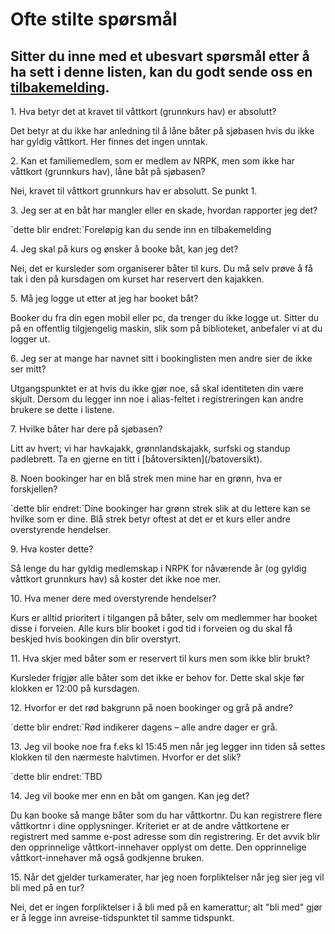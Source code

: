 # Ofte stilte spørsmål

## Sitter du inne med et ubesvart spørsmål etter å ha sett i denne listen, kan du godt sende oss en [tilbakemelding](/tilbakemelding).

<div class="qa"> 
1. Hva betyr det at kravet til våttkort (grunnkurs hav) er absolutt? 
<p>Det betyr at du ikke har anledning til å låne båter på sjøbasen hvis du ikke har gyldig våttkort. Her finnes det ingen unntak.</p>
2. Kan et familiemedlem, som er medlem av NRPK, men som ikke har våttkort (grunnkurs hav), låne båt på sjøbasen? 
<p>Nei, kravet til våttkort grunnkurs hav er absolutt. Se punkt 1.</p>
3. Jeg ser at en båt har mangler eller en skade, hvordan rapporter jeg det? 
<p>`dette blir endret:`Foreløpig kan du sende inn en tilbakemelding</p>
4. Jeg skal på kurs og ønsker å booke båt, kan jeg det? 
<p>Nei, det er kursleder som organiserer båter til kurs. Du må selv prøve å få tak i den på kursdagen om kurset har reservert den kajakken.</p>
5. Må jeg logge ut etter at jeg har booket båt? 
<p>Booker du fra din egen mobil eller pc, da trenger du ikke logge ut. Sitter du på en offentlig tilgjengelig maskin, slik som på biblioteket, anbefaler vi at du logger ut.</p>
6. Jeg ser at mange har navnet sitt i bookinglisten men andre sier de ikke ser mitt? 
<p>Utgangspunktet er at hvis du ikke gjør noe, så skal identiteten din være skjult. Dersom du legger inn noe i alias-feltet i registreringen kan andre brukere se dette i listene.</p>
7. Hvilke båter har dere på sjøbasen?
<p>Litt av hvert; vi har havkajakk, grønnlandskajakk, surfski og standup padlebrett. Ta en gjerne en titt i [båtoversikten](/batoversikt).</p>
8. Noen bookinger har en blå strek men mine har en grønn, hva er forskjellen? 
<p>`dette blir endret:`Dine bookinger har grønn strek slik at du lettere kan se hvilke som er dine. Blå strek betyr oftest at det er et kurs eller andre overstyrende hendelser.</p>
9. Hva koster dette? 
<p>Så lenge du har gyldig medlemskap i NRPK for nåværende år (og gyldig våttkort grunnkurs hav) så koster det ikke noe mer.</p>
10. Hva mener dere med overstyrende hendelser? 
   <p>Kurs er alltid prioritert i tilgangen på båter, selv om medlemmer har booket disse i forveien. Alle kurs blir booket i god tid i forveien og du skal få beskjed hvis bookingen din blir overstyrt.</p>
11. Hva skjer med båter som er reservert til kurs men som ikke blir brukt? 
    <p>Kursleder frigjør alle båter som det ikke er behov for. Dette skal skje før klokken er 12:00 på kursdagen.</p>
12. Hvorfor er det rød bakgrunn på noen bookinger og grå på andre?
    <p>`dette blir endret:`Rød indikerer dagens – alle andre dager er grå.</p>
13. Jeg vil booke noe fra f.eks kl 15:45 men når jeg legger inn tiden så settes klokken til den nærmeste halvtimen. Hvorfor er det slik? 
<p>`dette blir endret:`TBD</p>
14. Jeg vil booke mer enn en båt om gangen. Kan jeg det? 
<p>Du kan booke så mange båter som du har våttkortnr. Du kan registrere flere våttkortnr i dine opplysninger. Kriteriet er at de andre våttkortene er registrert med samme e-post adresse som din registrering. Er det avvik blir den opprinnelige våttkort-innehaver opplyst om dette. Den opprinnelige våttkort-innehaver må også godkjenne bruken.</p>
15. Når det gjelder turkamerater, har jeg noen forpliktelser når jeg sier jeg vil bli med på en tur? 
    <p>Nei, det er ingen forpliktelser i å bli med på en kamerattur; alt "bli med" gjør er å legge inn avreise-tidspunktet til samme tidspunkt.</p>
</div>